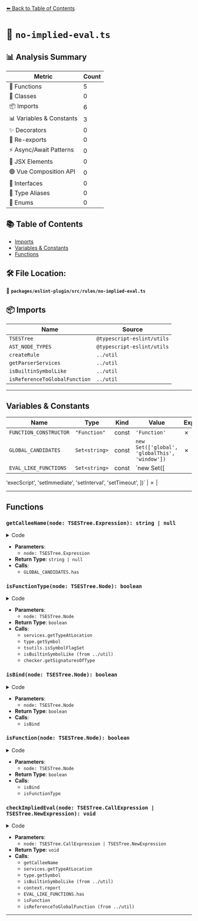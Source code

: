 [⬅️ Back to Table of Contents](../../../../index.md)

# 📄 `no-implied-eval.ts`

## 📊 Analysis Summary

| Metric | Count |
|--------|-------|
| 🔧 Functions | 5 |
| 🧱 Classes | 0 |
| 📦 Imports | 6 |
| 📊 Variables & Constants | 3 |
| ✨ Decorators | 0 |
| 🔄 Re-exports | 0 |
| ⚡ Async/Await Patterns | 0 |
| 💠 JSX Elements | 0 |
| 🟢 Vue Composition API | 0 |
| 📐 Interfaces | 0 |
| 📑 Type Aliases | 0 |
| 🎯 Enums | 0 |

## 📚 Table of Contents

- [Imports](#imports)
- [Variables & Constants](#variables-constants)
- [Functions](#functions)

## 🛠️ File Location:
📂 **`packages/eslint-plugin/src/rules/no-implied-eval.ts`**

## 📦 Imports

| Name | Source |
|------|--------|
| `TSESTree` | `@typescript-eslint/utils` |
| `AST_NODE_TYPES` | `@typescript-eslint/utils` |
| `createRule` | `../util` |
| `getParserServices` | `../util` |
| `isBuiltinSymbolLike` | `../util` |
| `isReferenceToGlobalFunction` | `../util` |


---

## Variables & Constants

| Name | Type | Kind | Value | Exported |
|------|------|------|-------|----------|
| `FUNCTION_CONSTRUCTOR` | `"Function"` | const | `'Function'` | ✗ |
| `GLOBAL_CANDIDATES` | `Set<string>` | const | `new Set(['global', 'globalThis', 'window'])` | ✗ |
| `EVAL_LIKE_FUNCTIONS` | `Set<string>` | const | `new Set([
  'execScript',
  'setImmediate',
  'setInterval',
  'setTimeout',
])` | ✗ |


---

## Functions

### `getCalleeName(node: TSESTree.Expression): string | null`

<details><summary>Code</summary>

```ts
function getCalleeName(node: TSESTree.Expression): string | null {
      if (node.type === AST_NODE_TYPES.Identifier) {
        return node.name;
      }

      if (
        node.type === AST_NODE_TYPES.MemberExpression &&
        node.object.type === AST_NODE_TYPES.Identifier &&
        GLOBAL_CANDIDATES.has(node.object.name)
      ) {
        if (node.property.type === AST_NODE_TYPES.Identifier) {
          return node.property.name;
        }

        if (
          node.property.type === AST_NODE_TYPES.Literal &&
          typeof node.property.value === 'string'
        ) {
          return node.property.value;
        }
      }

      return null;
    }
```
</details>

- **Parameters**:
  - `node: TSESTree.Expression`
- **Return Type**: `string | null`
- **Calls**:
  - `GLOBAL_CANDIDATES.has`
### `isFunctionType(node: TSESTree.Node): boolean`

<details><summary>Code</summary>

```ts
function isFunctionType(node: TSESTree.Node): boolean {
      const type = services.getTypeAtLocation(node);
      const symbol = type.getSymbol();

      if (
        symbol &&
        tsutils.isSymbolFlagSet(
          symbol,
          ts.SymbolFlags.Function | ts.SymbolFlags.Method,
        )
      ) {
        return true;
      }

      if (isBuiltinSymbolLike(services.program, type, FUNCTION_CONSTRUCTOR)) {
        return true;
      }

      const signatures = checker.getSignaturesOfType(
        type,
        ts.SignatureKind.Call,
      );

      return signatures.length > 0;
    }
```
</details>

- **Parameters**:
  - `node: TSESTree.Node`
- **Return Type**: `boolean`
- **Calls**:
  - `services.getTypeAtLocation`
  - `type.getSymbol`
  - `tsutils.isSymbolFlagSet`
  - `isBuiltinSymbolLike (from ../util)`
  - `checker.getSignaturesOfType`
### `isBind(node: TSESTree.Node): boolean`

<details><summary>Code</summary>

```ts
function isBind(node: TSESTree.Node): boolean {
      return node.type === AST_NODE_TYPES.MemberExpression
        ? isBind(node.property)
        : node.type === AST_NODE_TYPES.Identifier && node.name === 'bind';
    }
```
</details>

- **Parameters**:
  - `node: TSESTree.Node`
- **Return Type**: `boolean`
- **Calls**:
  - `isBind`
### `isFunction(node: TSESTree.Node): boolean`

<details><summary>Code</summary>

```ts
function isFunction(node: TSESTree.Node): boolean {
      switch (node.type) {
        case AST_NODE_TYPES.ArrowFunctionExpression:
        case AST_NODE_TYPES.FunctionDeclaration:
        case AST_NODE_TYPES.FunctionExpression:
          return true;

        case AST_NODE_TYPES.Literal:
        case AST_NODE_TYPES.TemplateLiteral:
          return false;

        case AST_NODE_TYPES.CallExpression:
          return isBind(node.callee) || isFunctionType(node);

        default:
          return isFunctionType(node);
      }
    }
```
</details>

- **Parameters**:
  - `node: TSESTree.Node`
- **Return Type**: `boolean`
- **Calls**:
  - `isBind`
  - `isFunctionType`
### `checkImpliedEval(node: TSESTree.CallExpression | TSESTree.NewExpression): void`

<details><summary>Code</summary>

```ts
function checkImpliedEval(
      node: TSESTree.CallExpression | TSESTree.NewExpression,
    ): void {
      const calleeName = getCalleeName(node.callee);
      if (calleeName == null) {
        return;
      }

      if (calleeName === FUNCTION_CONSTRUCTOR) {
        const type = services.getTypeAtLocation(node.callee);
        const symbol = type.getSymbol();
        if (symbol) {
          if (
            isBuiltinSymbolLike(services.program, type, 'FunctionConstructor')
          ) {
            context.report({ node, messageId: 'noFunctionConstructor' });
            return;
          }
        } else {
          context.report({ node, messageId: 'noFunctionConstructor' });
          return;
        }
      }

      if (node.arguments.length === 0) {
        return;
      }

      const [handler] = node.arguments;
      if (
        EVAL_LIKE_FUNCTIONS.has(calleeName) &&
        !isFunction(handler) &&
        isReferenceToGlobalFunction(calleeName, node, context.sourceCode)
      ) {
        context.report({ node: handler, messageId: 'noImpliedEvalError' });
      }
    }
```
</details>

- **Parameters**:
  - `node: TSESTree.CallExpression | TSESTree.NewExpression`
- **Return Type**: `void`
- **Calls**:
  - `getCalleeName`
  - `services.getTypeAtLocation`
  - `type.getSymbol`
  - `isBuiltinSymbolLike (from ../util)`
  - `context.report`
  - `EVAL_LIKE_FUNCTIONS.has`
  - `isFunction`
  - `isReferenceToGlobalFunction (from ../util)`

---